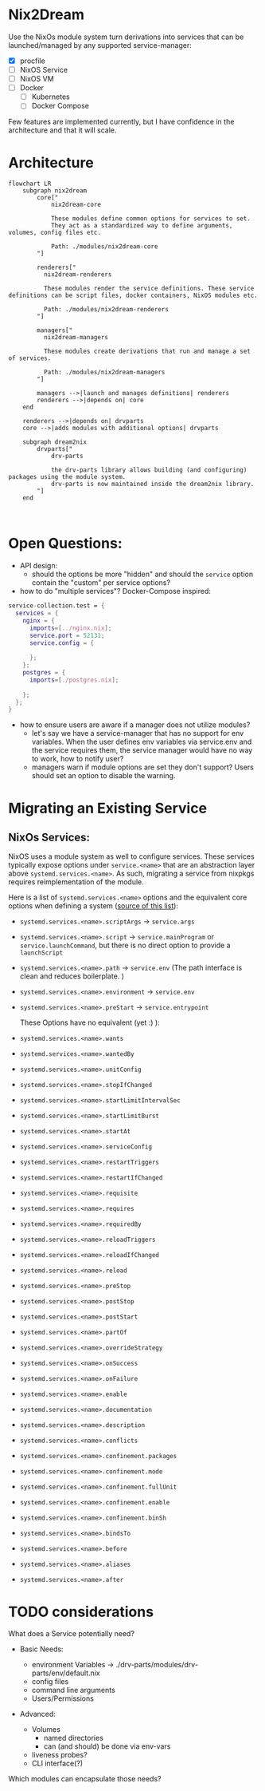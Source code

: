 # Nix2Dream

Use the NixOs module system turn derivations into services that can be launched/managed by any supported service-manager:

- [x] procfile
- [ ] NixOS Service
- [ ] NixOS VM 
- [ ] Docker
  - [ ] Kubernetes
  - [ ] Docker Compose

Few features are implemented currently, but I have confidence in the architecture and that it will scale.

# Architecture 

```mermaid
flowchart LR
    subgraph nix2dream
        core["
            nix2dream-core 
            
            These modules define common options for services to set. 
            They act as a standardized way to define arguments, volumes, config files etc. 
            
            Path: ./modules/nix2dream-core
        "]
        
        renderers["
          nix2dream-renderers
          
          These modules render the service definitions. These service definitions can be script files, docker containers, NixOS modules etc.
          
          Path: ./modules/nix2dream-renderers
        "]

        managers["
          nix2dream-managers
          
          These modules create derivations that run and manage a set of services.
          
          Path: ./modules/nix2dream-managers
        "]
        
        managers -->|launch and manages definitions| renderers
        renderers -->|depends on| core
    end

    renderers -->|depends on| drvparts
    core -->|adds modules with additional options| drvparts
        
    subgraph dream2nix
        drvparts["
            drv-parts
            
            the drv-parts library allows building (and configuring) packages using the module system.
            drv-parts is now maintained inside the dream2nix library.
        "]    
    end 
    
    
```

# Open Questions:
- API design:
  - should the options be more "hidden" and should the `service` option contain the "custom" per service options?
- how to do "multiple services"?
Docker-Compose inspired:
```nix
service-collection.test = {
  services = {
    nginx = {
      imports=[../nginx.nix];
      service.port = 52131;
      service.config = {
              
      };
    };
    postgres = {
      imports=[./postgres.nix];
      
    };
  };
}
```
- how to ensure users are aware if a manager does not utilize modules?
  - let's say we have a service-manager that has no support for env variables. When the user defines env variables via service.env and the service requires them, the service manager would have no way to work, how to notify user?
  - managers warn if module options are set they don't support? Users should set an option to disable the warning.

# Migrating an Existing Service


## NixOs Services:
NixOS uses a module system as well to configure services. These services typically expose options under `service.<name>` that are an abstraction layer above `systemd.services.<name>`. As such, migrating a service from nixpkgs requires reimplementation of the module.

Here is a list of `systemd.services.<name>` options and the equivalent core options when defining a system ([source of this list](https://search.nixos.org/options?channel=unstable&show=systemd.services.%3Cname%3E.reload&from=0&size=50&sort=relevance&type=packages&query=systemd.services)):
- `systemd.services.<name>.scriptArgs` -> `service.args`
- `systemd.services.<name>.script` -> `service.mainProgram` or `service.launchCommand`, but there is no direct option to provide a `launchScript` 
- `systemd.services.<name>.path` -> `service.env` (The path interface is clean and reduces boilerplate.    )
- `systemd.services.<name>.environment` -> `service.env`
- `systemd.services.<name>.preStart` -> `service.entrypoint`

  These Options have no equivalent (yet :) ):
- `systemd.services.<name>.wants`
- `systemd.services.<name>.wantedBy`
- `systemd.services.<name>.unitConfig`
- `systemd.services.<name>.stopIfChanged`
- `systemd.services.<name>.startLimitIntervalSec`
- `systemd.services.<name>.startLimitBurst`
- `systemd.services.<name>.startAt`
- `systemd.services.<name>.serviceConfig`
- `systemd.services.<name>.restartTriggers`
- `systemd.services.<name>.restartIfChanged`
- `systemd.services.<name>.requisite`
- `systemd.services.<name>.requires`
- `systemd.services.<name>.requiredBy`
- `systemd.services.<name>.reloadTriggers`
- `systemd.services.<name>.reloadIfChanged`
- `systemd.services.<name>.reload`
- `systemd.services.<name>.preStop` 
- `systemd.services.<name>.postStop`
- `systemd.services.<name>.postStart`
- `systemd.services.<name>.partOf`
- `systemd.services.<name>.overrideStrategy`
- `systemd.services.<name>.onSuccess`
- `systemd.services.<name>.onFailure`
- `systemd.services.<name>.enable`
- `systemd.services.<name>.documentation`
- `systemd.services.<name>.description`
- `systemd.services.<name>.conflicts`
- `systemd.services.<name>.confinement.packages`
- `systemd.services.<name>.confinement.mode`
- `systemd.services.<name>.confinement.fullUnit`
- `systemd.services.<name>.confinement.enable`
- `systemd.services.<name>.confinement.binSh`
- `systemd.services.<name>.bindsTo`
- `systemd.services.<name>.before`
- `systemd.services.<name>.aliases`
- `systemd.services.<name>.after`

# TODO considerations
What does a Service potentially need?

- Basic Needs:
    - environment Variables -> ./drv-parts/modules/drv-parts/env/default.nix
    - config files
    - command line arguments
    - Users/Permissions

- Advanced:
    - Volumes
        - named directories
        - can (and should) be done via env-vars
    - liveness probes?
    - CLI interface(?)


Which modules can encapsulate those needs?


